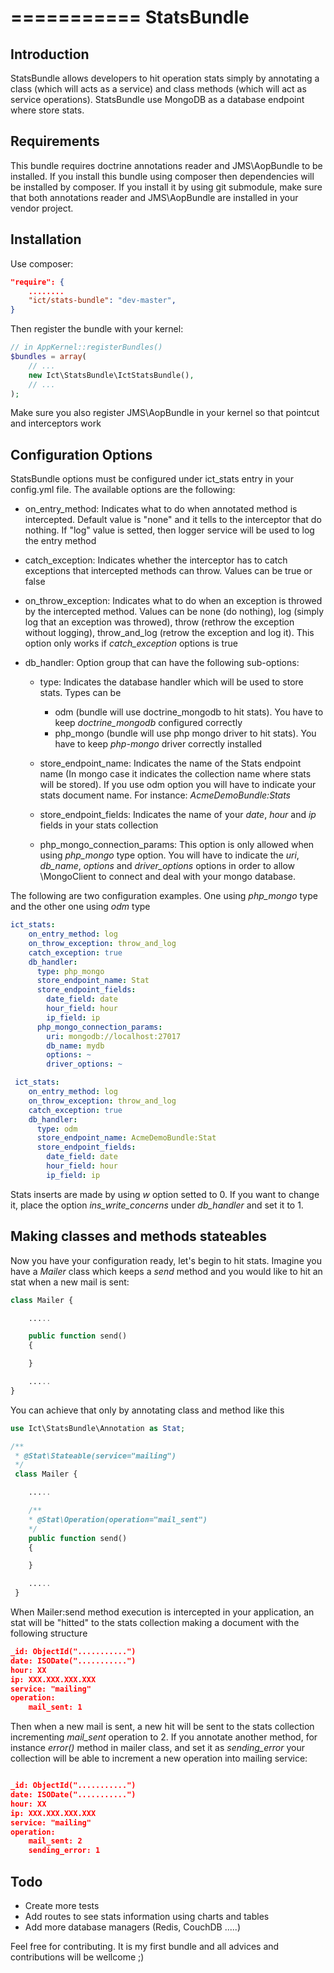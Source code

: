===========
StatsBundle
===========
Introduction
------------
StatsBundle allows developers to hit operation stats simply by annotating a class (which will acts as a service) and class methods (which will act as service operations). StatsBundle use MongoDB as a database endpoint where store stats.

Requirements
------------
This bundle requires doctrine annotations reader and JMS\AopBundle to be installed. If you install this bundle using composer then dependencies will be installed by composer. If you install it by using git submodule, make sure that  both annotations reader and JMS\AopBundle are installed in your vendor project.

Installation
------------
Use composer:
```json
"require": {
    ........
    "ict/stats-bundle": "dev-master",
}
```

Then register the bundle with your kernel:
```php
// in AppKernel::registerBundles()
$bundles = array(
    // ...
    new Ict\StatsBundle\IctStatsBundle(),
    // ...
);
```
Make sure you also register JMS\AopBundle in your kernel so that pointcut and interceptors work

Configuration Options
---------------------
StatsBundle options must be configured under ict_stats entry in your config.yml file. The available options are the following:

- on_entry_method: Indicates what to do when annotated method is intercepted. Default value is "none" and it tells to the interceptor that do nothing. If "log" value is setted, then logger service will be used to log the entry method

- catch_exception: Indicates whether the interceptor has to catch exceptions that intercepted methods can throw. Values can be true or false

- on_throw_exception: Indicates what to do when an exception is throwed by the intercepted method. Values can be none (do nothing), log (simply log that an exception was throwed), throw (rethrow the exception without logging), throw_and_log (retrow the exception and log it). This option only works if *catch_exception* options is true

- db_handler: Option group that can have the following sub-options:
  
   - type: Indicates the database handler which will be used to store stats. Types can be 
      - odm (bundle will use doctrine_mongodb to hit stats). You have to keep *doctrine_mongodb* configured correctly
      - php_mongo (bundle will use php mongo driver to hit stats). You have to keep *php-mongo* driver correctly installed

   - store_endpoint_name: Indicates the name of the Stats endpoint name (In mongo case it indicates the collection name where stats will be stored). If you use odm option you will have to indicate your stats document name. For instance: *AcmeDemoBundle:Stats*

   - store_endpoint_fields: Indicates the name of your *date*, *hour* and *ip* fields in your stats collection
   - php_mongo_connection_params: This option is only allowed when using *php_mongo* type option. You will have to indicate the *uri*, *db_name*, *options* and *driver_options* options in order to allow \MongoClient to connect and deal with your mongo database.

The following are two configuration examples. One using *php_mongo* type and the other one using *odm* type

```yaml
ict_stats:
    on_entry_method: log
    on_throw_exception: throw_and_log
    catch_exception: true
    db_handler:
      type: php_mongo
      store_endpoint_name: Stat
      store_endpoint_fields:
        date_field: date
        hour_field: hour
        ip_field: ip
      php_mongo_connection_params:
        uri: mongodb://localhost:27017
        db_name: mydb
        options: ~
        driver_options: ~

 ict_stats:
    on_entry_method: log
    on_throw_exception: throw_and_log
    catch_exception: true
    db_handler:
      type: odm
      store_endpoint_name: AcmeDemoBundle:Stat
      store_endpoint_fields:
        date_field: date
        hour_field: hour
        ip_field: ip
```
Stats inserts are made by using *w* option setted to 0. If you want to change it, place the option *ins_write_concerns* under *db_handler* and set it to 1.

Making classes and methods stateables
-------------------------------------
Now you have your configuration ready, let's begin to hit stats. Imagine you have a *Mailer* class which keeps a *send* method and you would like to hit an stat when a new mail is sent:
```php
class Mailer {

    .....

    public function send()
    {

    }

    .....
}
```
You can achieve that only by annotating class and method like this
```php
use Ict\StatsBundle\Annotation as Stat;    

/**
 * @Stat\Stateable(service="mailing")
 */
 class Mailer {

    .....

    /**
    * @Stat\Operation(operation="mail_sent")
    */
    public function send()
    {

    }

    .....
 }
 ```
When Mailer:send method execution is intercepted in your application, an stat will be "hitted" to the stats collection making a document with the following structure

```json
_id: ObjectId("...........")
date: ISODate("...........")
hour: XX
ip: XXX.XXX.XXX.XXX
service: "mailing"
operation:
    mail_sent: 1
```
Then when a new mail is sent, a new hit will be sent to the stats collection incrementing *mail_sent* operation to 2. If you annotate another method, for instance *error()* method in mailer class, and set it as *sending_error* your collection will be able to increment a new operation into mailing service:

```json

_id: ObjectId("...........")
date: ISODate("...........")
hour: XX
ip: XXX.XXX.XXX.XXX
service: "mailing"
operation:
    mail_sent: 2
    sending_error: 1

```
Todo
----
- Create more tests
- Add routes to see stats information using charts and tables
- Add more database managers (Redis, CouchDB .....)

Feel free for contributing. It is my first bundle and all advices and contributions will be wellcome ;)
